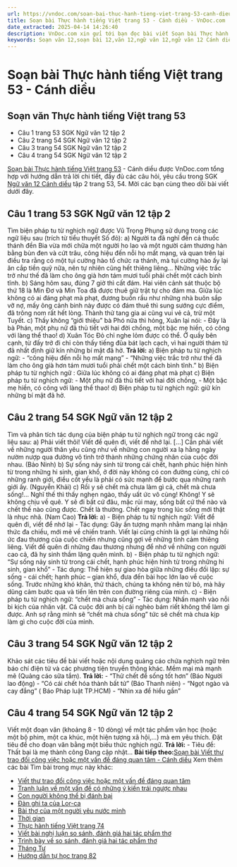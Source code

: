 ```yaml
---
url: https://vndoc.com/soan-bai-thuc-hanh-tieng-viet-trang-53-canh-dieu-331293
title: Soạn bài Thực hành tiếng Việt trang 53 - Cánh diều - VnDoc.com
date_extracted: 2025-04-14 14:26:40
description: VnDoc.com xin gửi tới bạn đọc bài viết Soạn bài Thực hành tiếng Việt trang 53 - Cánh diều để bạn đọc cùng tham khảo. Mời các bạn cùng theo dõi bài viết dưới đây.
keywords: Soạn văn 12,soạn bài 12,văn 12,ngữ văn 12,ngữ văn 12 Cánh diều,soạn ngữ văn 12,giải ngữ văn 12,soạn văn 12 Cánh diều,soạn văn 12 Cánh diều ngắn nhất,soạn bài 12 cánh diều,soạn văn 12 tập 2 trang 53 Cánh diều,Soạn bài Thực hành tiếng Việt trang 53 Cánh diều,Soạn bài Thực hành tiếng Việt trang 53,Soạn văn Thực hành tiếng Việt trang 53,soạn bài Thực hành tiếng Việt trang 53 ngắn gọn,Thực hành tiếng Việt trang 53,soạn văn 12 tập 2 trang 53,soạn văn 12 tập 2 trang 54
---
```


# Soạn bài Thực hành tiếng Việt trang 53 - Cánh diều
## Soạn văn Thực hành tiếng Việt trang 53
  * Câu 1 trang 53 SGK Ngữ văn 12 tập 2
  * Câu 2 trang 54 SGK Ngữ văn 12 tập 2
  * Câu 3 trang 54 SGK Ngữ văn 12 tập 2
  * Câu 4 trang 54 SGK Ngữ văn 12 tập 2

[Soạn bài Thực hành tiếng Việt trang 53](<https://vndoc.com/soan-bai-thuc-hanh-tieng-viet-trang-53-canh-dieu-331293>) \- Cánh diều được VnDoc.com tổng hợp với hướng dẫn trả lời chi tiết, đầy đủ các câu hỏi, yêu cầu trong SGK [Ngữ văn 12 Cánh diều](<https://vndoc.com/soan-van-12-canh-dieu>) tập 2 trang 53, 54. Mời các bạn cùng theo dõi bài viết dưới đây.
## Câu 1 trang 53 SGK Ngữ văn 12 tập 2
Tìm biện pháp tu từ nghịch ngữ được Vũ Trọng Phụng sử dụng trong các ngữ liệu sau \(trích từ tiểu thuyết Số đỏ\):
a\) Người ta đã nghĩ đến cả thuốc thánh đền Bia vừa mới chữa một người ho lao và một người cảm thương hàn bằng bùn đen và cứt trâu, công hiệu đến nỗi họ mất mạng, và quan trên lại điều tra rằng có một tụi cường hào tổ chức ra thánh, mà tụi cường hào ấy lại ăn cắp tiền quỹ nữa, nên tự nhiên cũng hết thiêng liêng... Những việc trắc trở như thế đã làm cho ông già hơn tám mươi tuổi phải chết một cách bình tĩnh.
b\) Sáng hôm sau, đúng 7 giờ thì cất đám. Hai viên cảnh sát thuộc bộ thứ 18 là Min Đơ và Min Toa đã được thuê giữ trật tự cho đám ma. Giữa lúc không có ai đáng phạt mà phạt, đương buồn rầu như những nhà buôn sắp vỡ nợ, mấy ông cảnh binh này được có đám thuê thì sung sướng cực điểm, đã trông nom rất hết lòng. Thành thử tang gia ai cũng vui vẻ cả, trừ một Tuyết.
c\) Thấy không “giới thiệu” bà Phó nữa thì hỏng, Xuân lại nói:
\- Đây là bà Phán, một phụ nữ đã thủ tiết với hai đời chồng, một bậc mẹ hiền, có công với làng thể thao\!
d\) Xuân Tóc Đỏ chỉ nghe lỏm được có thể. Ở quầy bên cạnh, từ đấy trở đi chỉ còn thấy tiếng đũa bát lạch cạch, vì hai người thám tử đã nhất định giữ kín những bí mật đã hở.
**Trả lời:**
a\) Biện pháp tu từ nghịch ngữ:
\- “công hiệu đến nỗi họ mất mạng”
\- “Những việc trắc trở như thế đã làm cho ông già hơn tám mươi tuổi phải chết một cách bình tĩnh.”
b\) Biện pháp tu từ nghịch ngữ : Giữa lúc không có ai đáng phạt mà phạt
c\) Biện pháp tu từ nghịch ngữ:
\- Một phụ nữ đã thủ tiết với hai đời chồng,
\- Một bậc mẹ hiền, có công với làng thể thao\!
d\) Biện pháp tu từ nghịch ngữ: giữ kín những bí mật đã hở.
## Câu 2 trang 54 SGK Ngữ văn 12 tập 2
Tìm và phân tích tác dụng của biện pháp tu từ nghịch ngữ trong các ngữ liệu sau:
a\) Phải viết thôi\! Viết để quên đi, viết để nhớ lại. \[...\] Cần phải viết về những người thân yêu cũng như về những con người xa lạ hằng ngày nườm nượp qua đường vô tình trở thành những chứng nhân của cuộc đời nhau. \(Bảo Ninh\)
b\) Sự sống nảy sinh từ trong cái chết, hạnh phúc hiện hình từ trong những hi sinh, gian khổ, ở đời này không có con đường cùng, chỉ có những ranh giới, điều cốt yếu là phải có sức mạnh để bước qua những ranh giới ấy. \(Nguyễn Khải\)
c\) Rồi y sẽ chết mà chưa làm gì cả, chết mà chưa sống\!... Nghĩ thế thì thấy nghẹn ngào, thấy uất ức vô cùng\! Không\! Y sẽ không chịu về quê. Y sẽ đi bất cứ đâu, mặc rủi may, sống bất cứ thể nào và chết thế nào cũng được. Chết là thường. Chết ngay trong lúc sống mới thật là nhục nhã. \(Nam Cao\)
**Trả lời:**
a\)
\- Biện pháp tu từ nghịch ngữ: Viết để quên đi, viết để nhớ lại
\- Tác dụng: Gây ấn tượng mạnh nhằm mang lại nhận thức đa chiều, mới mẻ về chiến tranh. Viết lại cũng chính là gợi lại những hồi ức đau thương của cuộc chiến nhưng cũng gợi về những tình cảm thiêng liêng. Viết để quên đi những đau thương nhưng để nhớ về những con người cao cả, đã hy sinh thầm lặng quên mình.
b\)
\- Biện pháp tu từ nghịch ngữ: “Sự sống nảy sinh từ trong cái chết, hạnh phúc hiện hình từ trong những hi sinh, gian khổ”
\- Tác dụng: Thể hiện sự giao hòa giữa những điều đối lập: sự sống - cái chết; hạnh phúc – gian khổ, đưa đến bài học lớn lao về cuộc sống. Trước những khó khăn, thử thách, chúng ta không nên từ bỏ, mà hãy dũng cảm bước qua và tiến lên trên con đường riêng của mình.
c\)
\- Biện pháp tu từ nghịch ngữ: “chết mà chưa sống”
\- Tác dụng: Nhấn mạnh vào nỗi bi kịch của nhân vật. Cả cuộc đời anh bị cái nghèo bám riết không thể làm gì được. Anh sợ rằng mình sẽ “chết mà chưa sống” tức sẽ chết mà chưa kịp làm gì cho cuộc đời của mình.
## Câu 3 trang 54 SGK Ngữ văn 12 tập 2
Khảo sát các tiêu đề bài viết hoặc nội dung quảng cáo chứa nghịch ngữ trên báo chí điện tử và các phương tiện truyền thông khác.
Mềm mại mà mạnh mẽ \(Quảng cáo sữa tắm\).
**Trả lời:**
\- “Thử chết để sống tốt hơn” \(Báo Người lao động\)
\- “Có cái chết hóa thành bất tử” \(Báo Thanh niên\)
\- “Ngọt ngào và cay đắng” \( Báo Pháp luật TP.HCM\)
\- “Nhìn xa để hiểu gần”
## Câu 4 trang 54 SGK Ngữ văn 12 tập 2
Viết một đoạn văn \(khoảng 8 - 10 dòng\) về một tác phẩm văn học \(hoặc một bộ phim, một ca khúc, một hiện tượng xã hội,...\) mà em yêu thích. Đặt tiêu đề cho đoạn văn bằng một biểu thức nghịch ngữ.
**Trả lời:**
\- Tiêu đề: Thất bại là mẹ thành công
Đang cập nhật...
**Bài tiếp theo:**[Soạn bài Viết thư trao đổi công việc hoặc một vấn đề đáng quan tâm - Cánh diều](<https://vndoc.com/soan-bai-viet-thu-trao-doi-cong-viec-hoac-mot-van-de-dang-quan-tam-canh-dieu-331299>)
Xem thêm các bài Tìm bài trong mục này khác:
  * [Viết thư trao đổi công việc hoặc một vấn đề đáng quan tâm](</soan-bai-viet-thu-trao-doi-cong-viec-hoac-mot-van-de-dang-quan-tam-canh-dieu-331299>)
  * [Tranh luận về một vấn đề có những ý kiến trái ngược nhau](</soan-bai-tranh-luan-ve-mot-van-de-co-nhung-y-kien-trai-nguoc-nhau-canh-dieu-331300>)
  * [Con người không thể bị đánh bại](</soan-bai-con-nguoi-khong-the-bi-danh-bai-canh-dieu-331301>)
  * [Đàn ghi ta của Lor-ca](</soan-bai-dan-ghi-ta-cua-lor-ca-canh-dieu-331355>)
  * [Bài thơ của một người yêu nước mình](</soan-bai-bai-tho-cua-mot-nguoi-yeu-nuoc-minh-canh-dieu-331356>)
  * [Thời gian](</soan-bai-thoi-gian-canh-dieu-331359>)
  * [Thực hành tiếng Việt trang 74](</soan-bai-thuc-hanh-tieng-viet-trang-74-canh-dieu-331360>)
  * [Viết bài nghị luận so sánh, đánh giá hai tác phẩm thơ](</soan-bai-viet-bai-nghi-luan-so-sanh-danh-gia-hai-tac-pham-tho-canh-dieu-331361>)
  * [Trình bày về so sánh, đánh giá hai tác phẩm thơ](</soan-bai-trinh-bay-ve-so-sanh-danh-gia-hai-tac-pham-tho-canh-dieu-331362>)
  * [Tháng Tư](</soan-bai-thang-tu-canh-dieu-331369>)
  * [Hướng dẫn tự học trang 82](</soan-bai-huong-dan-tu-hoc-trang-82-canh-dieu-331371>)

